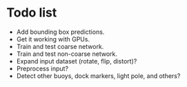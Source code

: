 # Todo list

* Add bounding box predictions.
* Get it working with GPUs.
* Train and test coarse network.
* Train and test non-coarse network.
* Expand input dataset (rotate, flip, distort)?
* Preprocess input?
* Detect other buoys, dock markers, light pole, and others?
